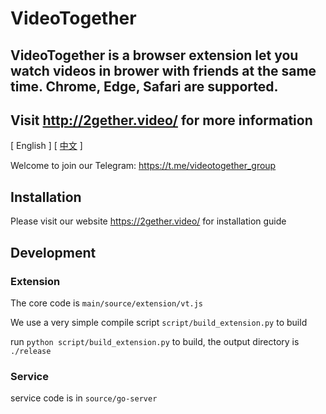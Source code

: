 # VideoTogether

## VideoTogether is a browser extension let you watch videos in brower with friends at the same time. Chrome, Edge, Safari are supported.

## Visit http://2gether.video/ for more information

[ English ] [ [中文](https://github.com/VideoTogether/VideoTogether/blob/main/README_zh.MD) ]

Welcome to join our Telegram: https://t.me/videotogether_group


## Installation

Please visit our website https://2gether.video/ for installation guide


## Development

### Extension

The core code is `main/source/extension/vt.js`

We use a very simple compile script `script/build_extension.py` to build

run `python script/build_extension.py` to build, the output directory is `./release` 

### Service

service code is in `source/go-server`

